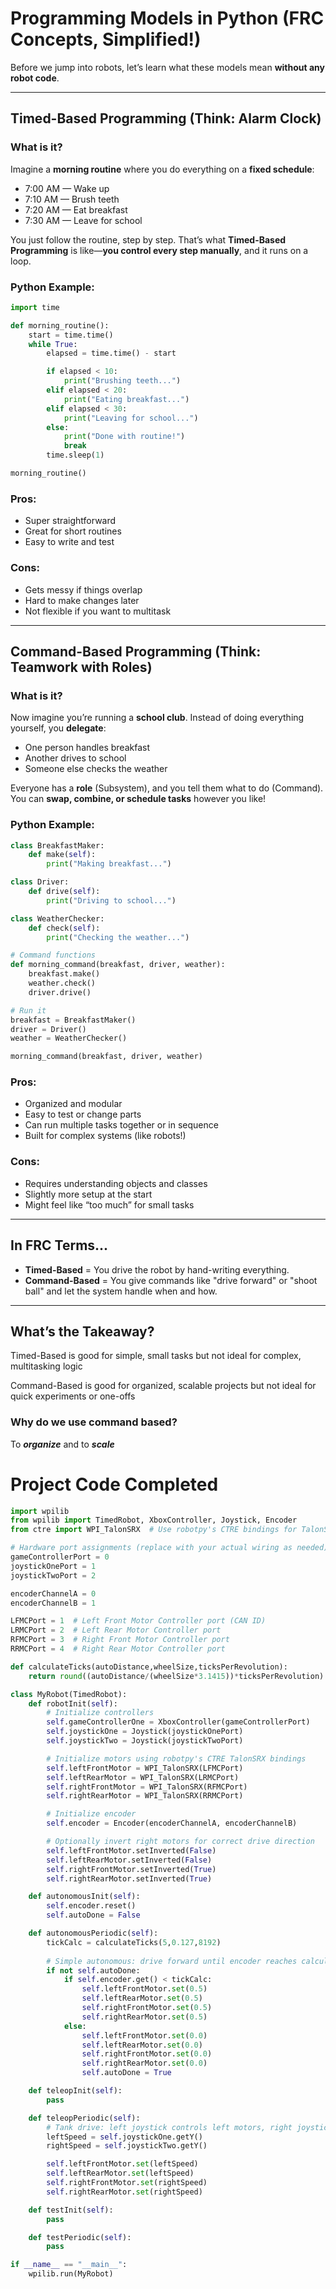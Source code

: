 # Programming Models in Python (FRC Concepts, Simplified!)

Before we jump into robots, let’s learn what these models mean **without any robot code**.

---

## Timed-Based Programming (Think: Alarm Clock)

### What is it?

Imagine a **morning routine** where you do everything on a **fixed schedule**:

* 7:00 AM — Wake up
* 7:10 AM — Brush teeth
* 7:20 AM — Eat breakfast
* 7:30 AM — Leave for school

You just follow the routine, step by step. That’s what **Timed-Based Programming** is like—**you control every step manually**, and it runs on a loop.

### Python Example:

```python
import time

def morning_routine():
    start = time.time()
    while True:
        elapsed = time.time() - start

        if elapsed < 10:
            print("Brushing teeth...")
        elif elapsed < 20:
            print("Eating breakfast...")
        elif elapsed < 30:
            print("Leaving for school...")
        else:
            print("Done with routine!")
            break
        time.sleep(1)

morning_routine()
```

### Pros:

* Super straightforward
* Great for short routines
* Easy to write and test

### Cons:

* Gets messy if things overlap
* Hard to make changes later
* Not flexible if you want to multitask

---

## Command-Based Programming (Think: Teamwork with Roles)

### What is it?

Now imagine you’re running a **school club**. Instead of doing everything yourself, you **delegate**:

* One person handles breakfast
* Another drives to school
* Someone else checks the weather

Everyone has a **role** (Subsystem), and you tell them what to do (Command). You can **swap, combine, or schedule tasks** however you like!

### Python Example:

```python
class BreakfastMaker:
    def make(self):
        print("Making breakfast...")

class Driver:
    def drive(self):
        print("Driving to school...")

class WeatherChecker:
    def check(self):
        print("Checking the weather...")

# Command functions
def morning_command(breakfast, driver, weather):
    breakfast.make()
    weather.check()
    driver.drive()

# Run it
breakfast = BreakfastMaker()
driver = Driver()
weather = WeatherChecker()

morning_command(breakfast, driver, weather)
```

### Pros:

* Organized and modular
* Easy to test or change parts
* Can run multiple tasks together or in sequence
* Built for complex systems (like robots!)

### Cons:

* Requires understanding objects and classes
* Slightly more setup at the start
* Might feel like “too much” for small tasks

---

## In FRC Terms...

* **Timed-Based** = You drive the robot by hand-writing everything.
* **Command-Based** = You give commands like "drive forward" or "shoot ball" and let the system handle when and how.

---

## What’s the Takeaway?

Timed-Based is good for simple, small tasks but not ideal for complex, multitasking logic

Command-Based is good for organized, scalable projects but not ideal for quick experiments or one-offs

### Why do we use command based?

To ***organize*** and to ***scale***

# Project Code Completed

```python
import wpilib
from wpilib import TimedRobot, XboxController, Joystick, Encoder
from ctre import WPI_TalonSRX  # Use robotpy's CTRE bindings for TalonSRX

# Hardware port assignments (replace with your actual wiring as needed)
gameControllerPort = 0
joystickOnePort = 1
joystickTwoPort = 2

encoderChannelA = 0
encoderChannelB = 1

LFMCPort = 1  # Left Front Motor Controller port (CAN ID)
LRMCPort = 2  # Left Rear Motor Controller port
RFMCPort = 3  # Right Front Motor Controller port
RRMCPort = 4  # Right Rear Motor Controller port

def calculateTicks(autoDistance,wheelSize,ticksPerRevolution):
    return round((autoDistance/(wheelSize*3.1415))*ticksPerRevolution)

class MyRobot(TimedRobot):
    def robotInit(self):
        # Initialize controllers
        self.gameControllerOne = XboxController(gameControllerPort)
        self.joystickOne = Joystick(joystickOnePort)
        self.joystickTwo = Joystick(joystickTwoPort)

        # Initialize motors using robotpy's CTRE TalonSRX bindings
        self.leftFrontMotor = WPI_TalonSRX(LFMCPort)
        self.leftRearMotor = WPI_TalonSRX(LRMCPort)
        self.rightFrontMotor = WPI_TalonSRX(RFMCPort)
        self.rightRearMotor = WPI_TalonSRX(RRMCPort)

        # Initialize encoder
        self.encoder = Encoder(encoderChannelA, encoderChannelB)

        # Optionally invert right motors for correct drive direction
        self.leftFrontMotor.setInverted(False)
        self.leftRearMotor.setInverted(False)
        self.rightFrontMotor.setInverted(True)
        self.rightRearMotor.setInverted(True)

    def autonomousInit(self):
        self.encoder.reset()
        self.autoDone = False

    def autonomousPeriodic(self):
        tickCalc = calculateTicks(5,0.127,8192)
        
        # Simple autonomous: drive forward until encoder reaches calculated number of ticks
        if not self.autoDone:
            if self.encoder.get() < tickCalc:
                self.leftFrontMotor.set(0.5)
                self.leftRearMotor.set(0.5)
                self.rightFrontMotor.set(0.5)
                self.rightRearMotor.set(0.5)
            else:
                self.leftFrontMotor.set(0.0)
                self.leftRearMotor.set(0.0)
                self.rightFrontMotor.set(0.0)
                self.rightRearMotor.set(0.0)
                self.autoDone = True

    def teleopInit(self):
        pass

    def teleopPeriodic(self):
        # Tank drive: left joystick controls left motors, right joystick controls right motors
        leftSpeed = self.joystickOne.getY()
        rightSpeed = self.joystickTwo.getY()

        self.leftFrontMotor.set(leftSpeed)
        self.leftRearMotor.set(leftSpeed)
        self.rightFrontMotor.set(rightSpeed)
        self.rightRearMotor.set(rightSpeed)

    def testInit(self):
        pass

    def testPeriodic(self):
        pass

if __name__ == "__main__":
    wpilib.run(MyRobot)
```
